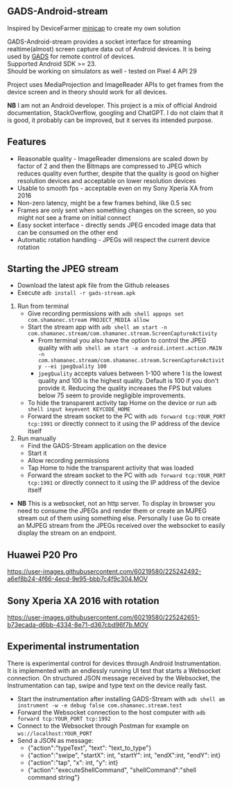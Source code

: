 ## GADS-Android-stream
Inspired by DeviceFarmer [minicap](https://github.com/DeviceFarmer/minicap) to create my own solution  

GADS-Android-stream provides a socket interface for streaming realtime(almost) screen capture data out of Android devices. It is being used by [GADS](https://github.com/shamanec/GADS) for remote control of devices.  
Supported Android SDK >= 23.  
Should be working on simulators as well - tested on Pixel 4 API 29

Project uses MediaProjection and ImageReader APIs to get frames from the device screen and in theory should work for all devices.

**NB** I am not an Android developer. This project is a mix of official Android documentation, StackOverflow, googling and ChatGPT. I do not claim that it is good, it probably can be improved, but it serves its intended purpose.  

## Features
* Reasonable quality - ImageReader dimensions are scaled down by factor of 2 and then the Bitmaps are compressed to JPEG which reduces quality even further, despite that the quality is good on higher resolution devices and acceptable on lower resolution devices  
* Usable to smooth fps - acceptable even on my Sony Xperia XA from 2016
* Non-zero latency, might be a few frames behind, like 0.5 sec
* Frames are only sent when something changes on the screen, so you might not see a frame on initial connect
* Easy socket interface - directly sends JPEG encoded image data that can be consumed on the other end  
* Automatic rotation handling - JPEGs will respect the current device rotation

## Starting the JPEG stream
* Download the latest apk file from the Github releases
* Execute `adb install -r gads-stream.apk`  
1. Run from terminal  
   * Give recording permissions with `adb shell appops set com.shamanec.stream PROJECT_MEDIA allow`  
   * Start the stream app with `adb shell am start -n com.shamanec.stream/com.shamanec.stream.ScreenCaptureActivity`  
     * From terminal you also have the option to control the JPEG quality with `adb shell am start -a android.intent.action.MAIN -n com.shamanec.stream/com.shamanec.stream.ScreenCaptureActivity --ei jpegQuality 100`  
     * `jpegQuality` accepts values between 1-100 where 1 is the lowest quality and 100 is the highest quality. Default is 100 if you don't provide it. Reducing the quality increases the FPS but values below 75 seem to provide negligible improvements.  
   * To hide the transparent activity tap Home on the device or run `adb shell input keyevent KEYCODE_HOME`  
   * Forward the stream socket to the PC with `adb forward tcp:YOUR_PORT tcp:1991` or directly connect to it using the IP address of the device itself  
2. Run manually  
   * Find the GADS-Stream application on the device  
   * Start it  
   * Allow recording permissions  
   * Tap Home to hide the transparent activity that was loaded  
   * Forward the stream socket to the PC with `adb forward tcp:YOUR_PORT tcp:1991` or directly connect to it using the IP address of the device itself  
* **NB** This is a websocket, not an http server. To display in browser you need to consume the JPEGs and render them or create an MJPEG stream out of them using something else. Personally I use Go to create an MJPEG stream from the JPEGs received over the websocket to easily display the stream on an endpoint.  

## Huawei P20 Pro

https://user-images.githubusercontent.com/60219580/225242492-a6ef8b24-4f66-4ecd-9e95-bbb7c4f9c304.MOV

## Sony Xperia XA 2016 with rotation

https://user-images.githubusercontent.com/60219580/225242651-b73ecada-d6bb-4334-8e71-d367cbd96f7b.MOV

## Experimental instrumentation
There is experimental control for devices through Android Instrumentation. It is implemented with an endlessly running UI test that starts a Websocket connection. On structured JSON message received by the Websocket, the Instrumentation can tap, swipe and type text on the device really fast.  
* Start the instrumentation after installing GADS-Stream with `adb shell am instrument -w -e debug false com.shamanec.stream.test`  
* Forward the Websocket connection to the host computer with `adb forward tcp:YOUR_PORT tcp:1992`  
* Connect to the Websocket through Postman for example on `ws://localhost:YOUR_PORT`  
* Send a JSON as message:  
  * {"action":"typeText", "text": "text_to_type"}  
  * {"action":"swipe", "startX": int, "startY": int, "endX":int, "endY": int}  
  * {"action":"tap", "x": int, "y": int}  
  * {"action":"executeShellCommand", "shellCommand":"shell command string"}
